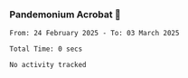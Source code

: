 ### Pandemonium Acrobat 🤸

<!--START_SECTION:waka-->

```all_time
From: 24 February 2025 - To: 03 March 2025

Total Time: 0 secs

No activity tracked
```

<!--END_SECTION:waka-->

